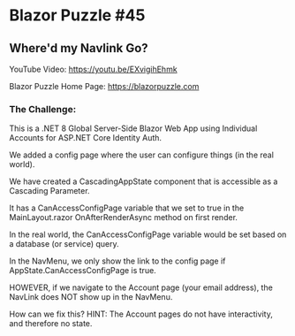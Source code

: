 # Blazor Puzzle #45

## Where'd my Navlink Go?

YouTube Video: https://youtu.be/EXvigihEhmk

Blazor Puzzle Home Page: https://blazorpuzzle.com

### The Challenge:

This is a .NET 8 Global Server-Side Blazor Web App using Individual Accounts for ASP.NET Core Identity Auth.

We added a config page where the user can configure things (in the real world).

We have created a CascadingAppState component that is accessible as a Cascading Parameter.

It has a CanAccessConfigPage variable that we set to true in the MainLayout.razor OnAfterRenderAsync method on first render.

In the real world, the CanAccessConfigPage variable would be set based on a database (or service) query.

In the NavMenu, we only show the link to the config page if AppState.CanAccessConfigPage is true.

HOWEVER, if we navigate to the Account page (your email address), the NavLink does NOT show up in the NavMenu.

How can we fix this? HINT: The Account pages do not have interactivity, and therefore no state.



